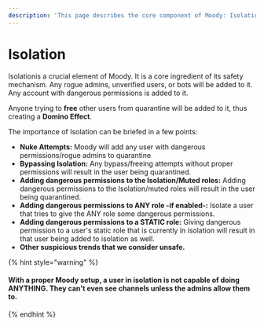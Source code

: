 ```yaml
---
description: 'This page describes the core component of Moody: Isolation'
---
```


# Isolation



Isolationis a crucial element of Moody. It is a core ingredient of its safety mechanism. Any rogue admins,  unverified users, or bots will be added to it. Any account with dangerous permissions is added to it.

Anyone trying to **free** other users from quarantine will be added to it, thus creating a **Domino Effect**.&#x20;

The importance of Isolation can be briefed in a few points:&#x20;

* **Nuke Attempts:** Moody will add any user with dangerous permissions/rogue admins to quarantine
* **Bypassing Isolation:** Any bypass/freeing attempts without proper permissions will result in the user being quarantined.
* **Adding dangerous permissions to the Isolation/Muted roles:** Adding dangerous permissions to the Isolation/muted roles will result in the user being quarantined.
* **Adding dangerous permissions to ANY role -if enabled-:** Isolate a user that tries to give the ANY role some dangerous permissions.
* **Adding dangerous permissions to a STATIC role:** Giving dangerous permission to a user's static role that is currently in isolation will result in that user being added to isolation as well.
* **Other suspicious trends that we consider unsafe.**

{% hint style="warning" %}
#### With a proper Moody setup, a user in isolation is not capable of doing ANYTHING. They can't even see channels unless the admins allow them to.
{% endhint %}
